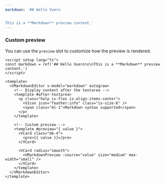 ```yaml
---
markdown: '## Hello Vuero


This is a **Markdown** preview content.'
---
```


### Custom preview

You can use the `preview` slot to customize how the preview is rendered.

<!--code-->

```vue
<script setup lang="ts">
const markdown = ref('## Hello Vuero\n\nThis is a **Markdown** preview content.')
</script>

<template>
  <VMarkdownEditor v-model="markdown" autogrow>
    <!-- Display content after the textarea -->
    <template #after-textarea>
      <p class="help is-flex is-align-items-center">
        <VIcon icon="feather:info" class="is-size-6" />
        <span class="ml-1">Markdown syntax supported</span>
      </p>
    </template>

    <!-- Custom preview -->
    <template #preview="{ value }">
      <VCard class="mb-4">
        <pre>{{ value }}</pre>
      </VCard>

      <VCard radius="smooth">
        <VMarkdownPreview :source="value" size="medium" max-width="small" />
      </VCard>
    </template>
  </VMarkdownEditor>
</template>
```

<!--/code-->

<!--example-->

<VMarkdownEditor v-model="frontmatter.markdown" autogrow>
  <template #after-textarea>
    <p class="help is-flex is-align-items-center">
      <VIcon icon="feather:info" class="is-size-6" />
      <span class="ml-1">Markdown syntax supported</span>
    </p>
  </template>
  <template #preview="{ value }">
    <VCard class="mb-4">
      <pre>{{ value }}</pre>
    </VCard>
    <VCard radius="smooth">
      <VMarkdownPreview :source="value" :size="medium" :max-width="small" />
    </VCard>
  </template>
</VMarkdownEditor>

<!--/example-->
